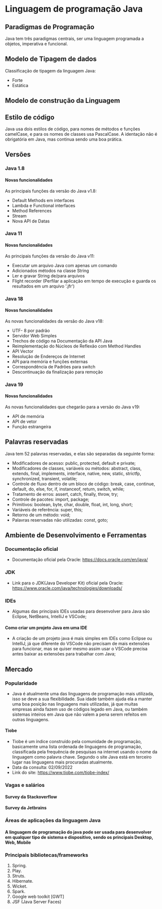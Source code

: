 # Linguagem de programação Java
  ## Paradigmas de Programação
  Java tem três paradigmas centrais, ser uma linguagem programada a objetos, imperativa e funcional.

  ## Modelo de Tipagem de dados
 Classificação de tipagem da linguagem Java:
 - Forte
 - Estática
  ## Modelo de construção da Linguagem  
  ## Estilo de código
  Java usa dois estilos de código, para nomes de métodos e funções camelCase, e para os nomes de classes usa PascalCase. A identação não é obrigatória em Java, mas continua sendo uma boa prática.
  ## Versões

 ### Java 1.8
 #### Novas funcionalidades 
 As principais funções da versão do Java v1.8:
 - Default Methods em interfaces
 - Lambda e Functional interfaces
 - Method References
 - Stream
 - Nova API de Datas
 ### Java 11
 #### Novas funcionalidades
 As principais funções da versão do Java v11:
 - Executar um arquivo Java com apenas um comando
 - Adicionados métodos na classe String
 - Ler e gravar String de/para arquivos
 - Flight recorder (Perfilar a aplicação em tempo de execução e guarda os resultados em  um arquivo '.jfr')
 ### Java 18
 #### Novas funcionalidades
 As novas funcionalidades da versão do Java v18:
 - UTF- 8 por padrão
 - Servidor Web Simples
 - Trechos de código na Documentação da API Java
 - Reimplementação do Núcleos de Reflexão com Method Handles
 - API Vector
 - Resolução de Endereços de Internet
 - API para memória e funções externas
 - Correspondência de Padrões para switch
 - Descontinuação da finalização para remoção
 ### Java 19 
 #### Novas funcionalidades
 As novas funcionalidades que chegarão para a versão do Java v19:
 - API de memória
 - API de vetor
 - Função estrangeira
  ## Palavras reservadas
 Java tem 52 palavras reservadas, e elas são separadas da seguinte forma:
 - Modificadores de acesso: public, protected, default e private;
 - Modificadores de classes, variáveis ou métodos: abstract, class, extends, final, implements, interface, native, new, static, strictfp, synchronized, transient, volatile;
 - Controle de fluxo dentro de um bloco de código: break, case, continue, default, do, else, for, if, instanceof, return, switch, while;
 - Tratamento de erros: assert, catch, finally, throw, try;
 - Controle de pacotes: import, package;
 - Primitivos: boolean, byte, char, double, float, int, long, short;
 - Variáveis de referência: super, this;
 - Retorno de um método: void;
 - Palavras reservadas não utilizadas: const, goto;
  ## Ambiente de Desenvolvimento e Ferramentas
  ### Documentação oficial
  - Documentação oficial pela Oracle: https://docs.oracle.com/en/java/
  ### JDK
  - Link para o JDK(Java Developer Kit) oficial pela Oracle: https://www.oracle.com/java/technologies/downloads/
  ### IDEs
  - Algumas das principais IDEs usadas para desenvolver para Java são Eclipse, NetBeans, IntelliJ e VSCode;
 #### Como criar um projeto Java em uma IDE
 - A criação de um projeto java é mais simples em IDEs como Eclipse ou IntelliJ, já que diferente do VSCode não precisam de mais extensões para funcionar, mas se quiser mesmo assim usar o VSCode precisa antes baixar as extensões para trabalhar com Java;
  ## Mercado
   ### Popularidade 
   - Java é atualmente uma das linguagens de programação mais utilizada, isso se deve a sua flexibilidade. Sua idade também ajuda ela a manter uma boa posição nas linguagens mais utilizadas, já que muitas empresas ainda fazem uso de códigos legado em Java, ou também sistemas inteiros em Java que não valem a pena serem refeitos em outras linguagens.
 #### Tiobe
 - Tiobe é um índice construído pela comunidade de programação, basicamente uma lista ordenada de linguagens de programação, classificada pela frequência de pesquisas na internet usando o nome da linguagem como palavra chave. Segundo o site Java está em terceiro lugar nas linguagens mais procuradas atualmente.
 - Data da consulta: 02/09/2022
 - Link do site:  https://www.tiobe.com/tiobe-index/

  ### Vagas e salários 
  #### Survey da Stackoverflow 
  #### Survey da Jetbrains  
  ### Áreas de aplicações da linguagem Java 
   #### A linguagem de programação do java pode ser usada para desenvolver em qualquer tipo de sistema e dispositivo, sendo os principais Desktop, Web, Mobile
  ### Principais bibliotecas/frameworks 
 1) Spring.
2) Play.
3) Struts.
4) Hibernate.
5) Wicket.
6) Spark.
7) Google web toolkit [GWT]
8) JSF (Java Server Faces)